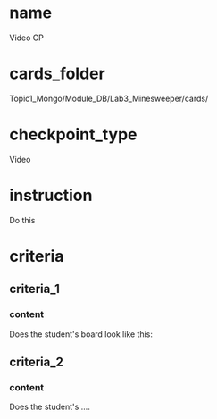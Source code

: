 # name
Video CP              

# cards_folder
Topic1_Mongo/Module_DB/Lab3_Minesweeper/cards/

# checkpoint_type
Video

# instruction
Do this

# criteria

## criteria_1

### content
Does the student's board look like this:

## criteria_2

### content
Does the student's ....
